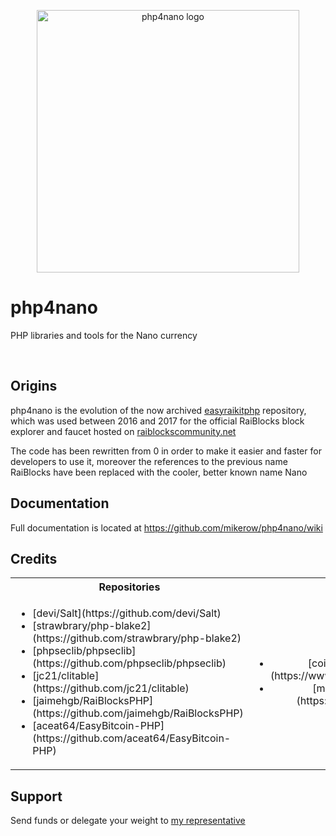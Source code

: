 <p align="center">
	<img width="420" alt="php4nano logo" src="https://raw.githubusercontent.com/mikerow/php4nano/master/media/logo.png">
</p>

# php4nano

PHP libraries and tools for the Nano currency

<br/>

## Origins

php4nano is the evolution of the now archived [easyraikitphp](https://github.com/mikerow/easyraikitphp) repository, which was used between 2016 and 2017 for the official RaiBlocks block explorer and faucet hosted on [raiblockscommunity.net](https://raiblockscommunity.net)

The code has been rewritten from 0 in order to make it easier and faster for developers to use it, moreover the references to the previous name RaiBlocks have been replaced with the cooler, better known name Nano

## Documentation

Full documentation is located at https://github.com/mikerow/php4nano/wiki

## Credits

<table>
  <tbody>
    <tr>
      <th align="center">Repositories</th>
      <th align="center">APIs</th>
      <th align="center">People</th>
    </tr>
    <tr>
      <td>
        <ul>
          <li>[devi/Salt](https://github.com/devi/Salt)</li>
          <li>[strawbrary/php-blake2](https://github.com/strawbrary/php-blake2)</li>
		  <li>[phpseclib/phpseclib](https://github.com/phpseclib/phpseclib)</li>
		  <li>[jc21/clitable](https://github.com/jc21/clitable)</li>
		  <li>[jaimehgb/RaiBlocksPHP](https://github.com/jaimehgb/RaiBlocksPHP)</li>
		  <li>[aceat64/EasyBitcoin-PHP](https://github.com/aceat64/EasyBitcoin-PHP)</li>
        </ul>
	  </td>
      <td align="center">
		<ul>
		  <li>[coingecko.com/API](https://www.coingecko.com/en/api)</li>
		  <li>[mynano.ninja/API](https://mynano.ninja/api)</li>
	    </ul>
	  </td>
      <td align="right">
	    <ul>
		   <li>[Sergey Kroshnin](https://github.com/SergiySW)</li>
		</ul>
	  </td>
    </tr>
  </tbody>
</table>

## Support

Send funds or delegate your weight to [my representative](https://mynano.ninja/account/mikerow)